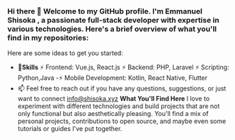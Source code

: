 ### Hi there 👋 Welcome to my GitHub profile. I'm Emmanuel Shisoka , a passionate full-stack developer with expertise in various technologies. Here's a brief overview of what you'll find in my repositories:


Here are some ideas to get you started:

- 🔭**Skills**
⚡ Frontend: Vue.js, React.js
⚡ Backend: PHP, Laravel
⚡ Scripting: Python,Java
-⚡ Mobile Development: Kotlin, React Native, Flutter
- 📫 Feel free to reach out if you have any questions, suggestions, or just want to connect info@shisoka.xyz
**What You'll Find Here**
I love to experiment with different technologies and build projects that are not only functional but also aesthetically pleasing. You'll find a mix of personal projects, contributions to open source, and maybe even some tutorials or guides I've put together.


